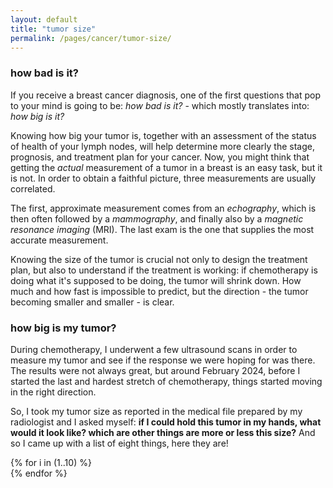 ```yaml
---
layout: default
title: "tumor size"
permalink: /pages/cancer/tumor-size/
---
```


### how bad is it?
If you receive a breast cancer diagnosis, one of the first questions that pop to your mind is going to be: _how bad is it?_ - which mostly translates into: _how big is it?_

Knowing how big your tumor is, together with an assessment of the status of health of your lymph nodes, will help determine more clearly the stage, prognosis, and treatment plan for your cancer.
Now, you might think that getting the _actual_ measurement of a tumor in a breast is an easy task, but it is not. In order to obtain a faithful picture, three measurements are usually correlated.

The first, approximate measurement comes from an _echography_, which is then often followed by a _mammography_, and finally also by a _magnetic resonance imaging_ (MRI). The last exam is the one that supplies the most accurate measurement.

Knowing the size of the tumor is crucial not only to design the treatment plan, but also to understand if the treatment is working: if chemotherapy is doing what it's supposed to be doing, the tumor will shrink down. How much and how fast is impossible to predict, but the direction - the tumor becoming smaller and smaller - is clear.

### how big is my tumor?
During chemotherapy, I underwent a few ultrasound scans in order to measure my tumor and see if the response we were hoping for was there. The results were not always great, but around February 2024, before I started the last and hardest stretch of chemotherapy, things started moving in the right direction.

So, I took my tumor size as reported in the medical file prepared by my radiologist and I asked myself: **if I could hold this tumor in my hands, what would it look like? which are other things are more or less this size?** And so I came up with a list of eight things, here they are!

<div class="gallery-grid">
  {% for i in (1..10) %}
  <div class="gallery-item-2">
    <div style="background-image: url('{{ site.baseurl }}/assets/images/cancer/tumor-size/{{ i }}.png')" alt="{{ i }}" data-image-url="{{ site.baseurl }}/assets/images/cancer/tumor-size/{{ i }}.png"></div>
  </div>
  {% endfor %}
</div>
